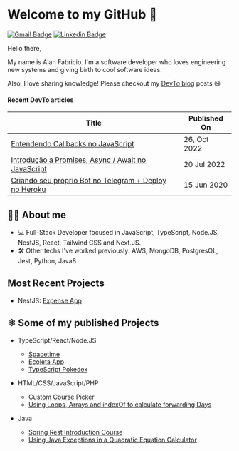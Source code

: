 # Welcome to my GitHub 👋

[![Gmail Badge](https://img.shields.io/badge/-Gmail-c14438?style=for-the-badge&logo=Gmail&logoColor=white&link=mailto:alanpfabricio@gmail.com)](mailto:alanpfabricio@gmail.com)
[![Linkedin Badge](https://img.shields.io/badge/-LinkedIn-blue?style=for-the-badge&logo=Linkedin&logoColor=white&link=https://www.linkedin.com/in/alantsx/)](https://www.linkedin.com/in/alantsx/)

Hello there,

My name is Alan Fabricio. I'm a software developer who loves engineering new systems and giving birth to cool software ideas.

Also, I love sharing knowledge! Please checkout my [DevTo blog](https://dev.to/alanfabricio) posts 😃

#### Recent DevTo articles

| Title | Published On |
| ----- | ------------ |
| [Entendendo Callbacks no JavaScript](https://dev.to/alanfabricio/entendendo-callbacks-no-javascript-28e0) | 26, Oct 2022 |
| [Introdução a Promises, Async / Await no JavaScript](https://dev.to/alanfabricio/introducao-a-promises-async-await-no-javascript-4pjm) | 20 Jul 2022 |
| [Criando seu próprio Bot no Telegram + Deploy no Heroku](https://dev.to/alanfabricio/bottelegram-pt-1-criando-seu-proprio-bot-no-telegram-usando-nodejs-deploy-na-nuvem-via-heroku-4ig8) | 15 Jun 2020 |

## 👦🏽 About me 
- 💻 Full-Stack Developer focused in JavaScript, TypeScript, Node.JS, NestJS, React, Tailwind CSS and Next.JS.
- 🛠 Other techs I've worked previously: AWS, MongoDB, PostgresQL, Jest, Python, Java8

## Most Recent Projects
- NestJS: [Expense App](https://github.com/alantsx/expense-app)

## ⚛️ Some of my published Projects
- TypeScript/React/Node.JS
    - [Spacetime](https://github.com/alantsx/NLW-spacetime)
    - [Ecoleta App](https://github.com/alantsx/Ecoleta-app)
    - [TypeScript Pokedex](https://github.com/alantsx/TypeScript-Pokedex)
    
- HTML/CSS/JavaScript/PHP
    - [Custom Course Picker](https://github.com/alantsx/Custom-Course-Picker)
    - [Using Loops, Arrays and indexOf to calculate forwarding Days](https://github.com/alantsx/diaSemana)
 
- Java
    - [Spring Rest Introduction Course](https://github.com/alantsx/spring-rest-bootcamp)
    - [Using Java Exceptions in a Quadratic Equation Calculator](https://github.com/alantsx/equacaoSegundoGrau)
